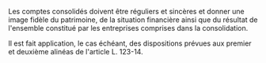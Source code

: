   
Les comptes consolidés doivent être réguliers et sincères et donner une image fidèle du patrimoine, de la situation financière ainsi que du résultat de l'ensemble constitué par les entreprises comprises dans la consolidation.   

  
Il est fait application, le cas échéant, des dispositions prévues aux premier et deuxième alinéas de l'article L. 123-14.  
